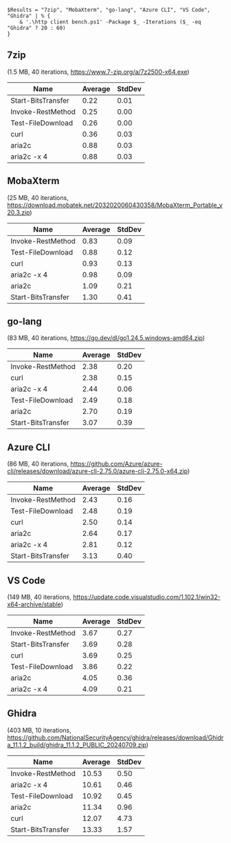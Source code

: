 ```pwsh
$Results = "7zip", "MobaXterm", "go-lang", "Azure CLI", "VS Code", "Ghidra" | % {
    & '.\http client bench.ps1' -Package $_ -Iterations ($_ -eq "Ghidra" ? 20 : 60)
}
```

## 7zip

(1.5 MB, 40 iterations, https://www.7-zip.org/a/7z2500-x64.exe)

| Name               | Average | StdDev |
| ----               | ------- | ------ |
| Start-BitsTransfer |    0.22 |   0.01 |
| Invoke-RestMethod  |    0.25 |   0.00 |
| Test-FileDownload  |    0.26 |   0.00 |
| curl               |    0.36 |   0.03 |
| aria2c             |    0.88 |   0.03 |
| aria2c -x 4        |    0.88 |   0.03 |

## MobaXterm

(25 MB, 40 iterations, https://download.mobatek.net/2032020060430358/MobaXterm_Portable_v20.3.zip)

| Name               | Average | StdDev |
| ----               | ------- | ------ |
| Invoke-RestMethod  |    0.83 |   0.09 |
| Test-FileDownload  |    0.88 |   0.12 |
| curl               |    0.93 |   0.13 |
| aria2c -x 4        |    0.98 |   0.09 |
| aria2c             |    1.09 |   0.21 |
| Start-BitsTransfer |    1.30 |   0.41 |

## go-lang

(83 MB, 40 iterations, https://go.dev/dl/go1.24.5.windows-amd64.zip)

| Name               | Average | StdDev |
| ----               | ------- | ------ |
| Invoke-RestMethod  |    2.38 |   0.20 |
| curl               |    2.38 |   0.15 |
| aria2c -x 4        |    2.44 |   0.06 |
| Test-FileDownload  |    2.49 |   0.18 |
| aria2c             |    2.70 |   0.19 |
| Start-BitsTransfer |    3.07 |   0.39 |

## Azure CLI

(86 MB, 40 iterations, https://github.com/Azure/azure-cli/releases/download/azure-cli-2.75.0/azure-cli-2.75.0-x64.zip)

| Name               | Average | StdDev |
| ----               | ------- | ------ |
| Invoke-RestMethod  |    2.43 |   0.16 |
| Test-FileDownload  |    2.48 |   0.19 |
| curl               |    2.50 |   0.14 |
| aria2c             |    2.64 |   0.17 |
| aria2c -x 4        |    2.81 |   0.12 |
| Start-BitsTransfer |    3.13 |   0.40 |

## VS Code

(149 MB, 40 iterations, https://update.code.visualstudio.com/1.102.1/win32-x64-archive/stable)

| Name               | Average | StdDev |
| ----               | ------- | ------ |
| Invoke-RestMethod  |    3.67 |   0.27 |
| Start-BitsTransfer |    3.69 |   0.28 |
| curl               |    3.69 |   0.25 |
| Test-FileDownload  |    3.86 |   0.22 |
| aria2c             |    4.05 |   0.36 |
| aria2c -x 4        |    4.09 |   0.21 |

## Ghidra

(403 MB, 10 iterations, https://github.com/NationalSecurityAgency/ghidra/releases/download/Ghidra_11.1.2_build/ghidra_11.1.2_PUBLIC_20240709.zip)

| Name               | Average | StdDev |
| ----               | ------- | ------ |
| Invoke-RestMethod  |   10.53 |   0.50 |
| aria2c -x 4        |   10.61 |   0.46 |
| Test-FileDownload  |   10.92 |   0.45 |
| aria2c             |   11.34 |   0.96 |
| curl               |   12.07 |   4.73 |
| Start-BitsTransfer |   13.33 |   1.57 |